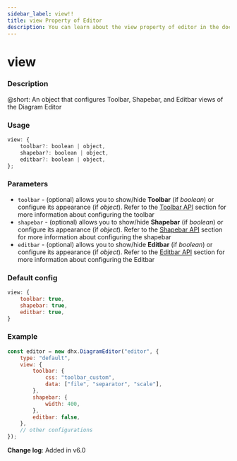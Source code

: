 ```yaml
---
sidebar_label: view!!
title: view Property of Editor
description: You can learn about the view property of editor in the documentation of the DHTMLX JavaScript Diagram library. Browse developer guides and API reference, try out code examples and live demos, and download a free 30-day evaluation version of DHTMLX Diagram.
---
```


# view

### Description

@short: An object that configures Toolbar, Shapebar, and Editbar views of the Diagram Editor

### Usage

~~~js
view: {
    toolbar?: boolean | object,
    shapebar?: boolean | object,
    editbar?: boolean | object,
};
~~~

### Parameters

- `toolbar` - (optional) allows you to show/hide **Toolbar** (if *boolean*) or configure its appearance (if *object*). Refer to the [Toolbar API](../../../../../category/toolbar-api/) section for more information about configuring the toolbar
- `shapebar` - (optional) allows you to show/hide **Shapebar** (if *boolean*) or configure its appearance (if *object*). Refer to the [Shapebar API](../../../../../category/shapebar-api/) section for more information about configuring the shapebar
- `editbar` - (optional) allows you to show/hide **Editbar** (if *boolean*) or configure its appearance (if *object*). Refer to the [Editbar API](../../../../../category/editbar-api/) section for more information about configuring the Editbar

### Default config

~~~js
view: {
    toolbar: true,
    shapebar: true,
    editbar: true,
}
~~~

### Example

~~~js {3-12}
const editor = new dhx.DiagramEditor("editor", {
    type: "default",
    view: {
        toolbar: {
            css: "toolbar_custom",
            data: ["file", "separator", "scale"],
        },
        shapebar: {
            width: 400,
        },
        editbar: false,
    },
    // other configurations 
});
~~~

**Change log**: Added in v6.0
